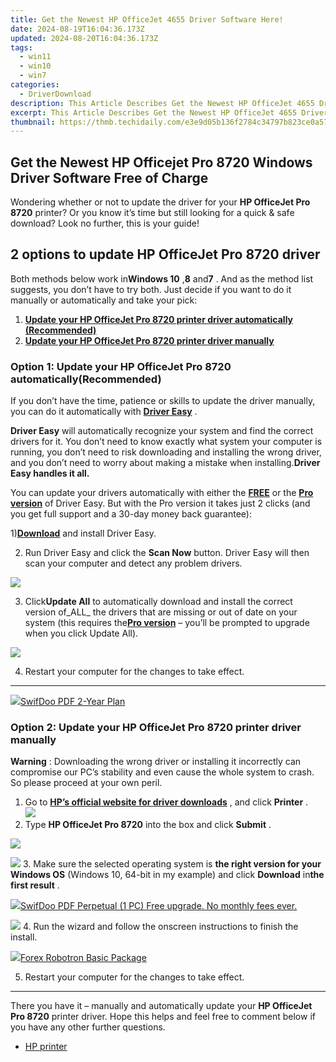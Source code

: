 ```yaml
---
title: Get the Newest HP OfficeJet 4655 Driver Software Here!
date: 2024-08-19T16:04:36.173Z
updated: 2024-08-20T16:04:36.173Z
tags:
  - win11
  - win10
  - win7
categories:
  - DriverDownload
description: This Article Describes Get the Newest HP OfficeJet 4655 Driver Software Here!
excerpt: This Article Describes Get the Newest HP OfficeJet 4655 Driver Software Here!
thumbnail: https://thmb.techidaily.com/e3e9d05b136f2784c34797b823ce0a57360ca7d16ac3c7f53dfd0d99ef2e7a1b.jpg
---
```


## Get the Newest HP Officejet Pro 8720 Windows Driver Software Free of Charge

Wondering whether or not to update the driver for your **HP OfficeJet Pro 8720**  printer? Or you know it’s time but still looking for a quick & safe download? Look no further, this is your guide!

## 2 options to update HP OfficeJet Pro 8720 driver

 Both methods below work in**Windows 10** ,**8** and**7** .  And as the method list suggests, you don’t have to try both. Just decide if you want to do it manually or automatically and take your pick:

1. **[Update your HP OfficeJet Pro 8720 printer driver automatically (Recommended)](https://www.drivereasy.com/knowledge/hp-officejet-pro-8720-driver-download-update-for-windows/#O1)**
2. **[Update your HP OfficeJet Pro 8720 printer driver manually](https://tools.techidaily.com/drivereasy/download/)**

### Option 1: Update your HP OfficeJet Pro 8720 automatically(Recommended)

 If you don’t have the time, patience or skills to update the driver manually, you can do it automatically with **[Driver Easy](https://tools.techidaily.com/drivereasy/download/)**  .

**Driver Easy**   will automatically recognize your system and find the correct drivers for it. You don’t need to know exactly what system your computer is running, you don’t need to risk downloading and installing the wrong driver, and you don’t need to worry about making a mistake when installing.**Driver Easy handles it all.**

 You can update your drivers automatically with either the **[FREE](https://tools.techidaily.com/drivereasy/download/)**  or the **[Pro version](https://tools.techidaily.com/drivereasy/download/)**  of Driver Easy. But with the Pro version it takes just 2 clicks (and you get full support and a 30-day money back guarantee):

 1)[**Download**](https://tools.techidaily.com/drivereasy/download/) and install Driver Easy.

 2) Run Driver Easy and click the **Scan Now** button. Driver Easy will then scan your computer and detect any problem drivers.

![](https://images.drivereasy.com/wp-content/uploads/2018/05/img_5afb955c3ee3c.jpg)

 3) Click**Update All** to automatically download and install the correct version of_ALL_ the drivers that are missing or out of date on your system (this requires the[**Pro version**](https://tools.techidaily.com/drivereasy/download/) – you’ll be prompted to upgrade when you click Update All).

![](https://images.drivereasy.com/wp-content/uploads/2018/06/img_5b2a171125168.jpg)

4) Restart your computer for the changes to take effect.

---

<!-- affiliate ads begin -->
<a href="https://purchase.swifdoo.com/order/checkout.php?PRODS=40002580&QTY=1&AFFILIATE=108875&CART=1"><img src="https://secure.avangate.com/images/merchant/8b932759a5a04ddb34bf79e3f9072e4b/products/3_Product%20box%20white-1024x1024.png" border="0">SwifDoo PDF 2-Year Plan</a>
<!-- affiliate ads end -->
### Option 2: Update your HP OfficeJet Pro 8720 **printer**  driver manually

**Warning** : Downloading the wrong driver or installing it incorrectly can compromise our PC’s stability and even cause the whole system to crash. So please proceed at your own peril.

1. Go to **[HP’s official website for driver downloads](https://support.hp.com/hk-en/drivers)**  , and click **Printer** .  
![](https://images.drivereasy.com/wp-content/uploads/2018/06/img_5b17620c2da6d.jpg)
2. Type **HP OfficeJet Pro 8720** into the box and click **Submit** .  
<!-- affiliate ads begin -->
<a href="https://secure.2checkout.com/order/checkout.php?PRODS=19080710&QTY=1&AFFILIATE=108875&CART=1"><img src="https://smart-seo-tool.com/images/SmartSEOAuditorBox.png" border="0"></a>
<!-- affiliate ads end -->
![](https://images.drivereasy.com/wp-content/uploads/2018/06/img_5b2a01155946b.png)
3. Make sure the selected operating system is **the right version for your Windows OS** (Windows 10, 64-bit in my example) and click **Download** in**the first result** .  
<!-- affiliate ads begin -->
<a href="https://purchase.swifdoo.com/order/checkout.php?PRODS=40002162&QTY=1&AFFILIATE=108875&CART=1"><img src="https://secure.avangate.com/images/merchant/8b932759a5a04ddb34bf79e3f9072e4b/products/1_Product%20box%20white-1024x1024.png" border="0">SwifDoo PDF Perpetual (1 PC) Free upgrade. No monthly fees ever. 
</a>
<!-- affiliate ads end -->
![](https://images.drivereasy.com/wp-content/uploads/2018/06/img_5b2a0206ca291.jpg)
4. Run the wizard and follow the onscreen instructions to finish the install.
<!-- affiliate ads begin -->
<a href="https://secure.2checkout.com/order/checkout.php?PRODS=4726960&QTY=1&AFFILIATE=108875&CART=1"><img src="https://secure.avangate.com/images/merchant/5f4f7141b65a730b4efb0e0d51f63e94/products/forexrobotronbox.gif" border="0">Forex Robotron Basic Package</a>
<!-- affiliate ads end -->
5. Restart your computer for the changes to take effect.

---

 There you have it – manually and automatically update your **HP OfficeJet Pro 8720**  printer driver. Hope this helps and feel free to comment below if you have any other further questions.

* [HP printer](https://tools.techidaily.com/drivereasy/download/)

<ins class="adsbygoogle"
     style="display:block"
     data-ad-format="autorelaxed"
     data-ad-client="ca-pub-7571918770474297"
     data-ad-slot="1223367746"></ins>



<ins class="adsbygoogle"
     style="display:block"
     data-ad-client="ca-pub-7571918770474297"
     data-ad-slot="8358498916"
     data-ad-format="auto"
     data-full-width-responsive="true"></ins>


